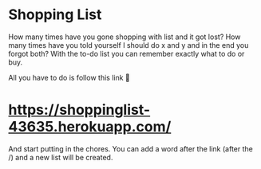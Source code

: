 # Shopping List

How many times have you gone shopping with list and it got lost?
How many times have you told yourself I should do x and y and in the end you forgot both?
With the to-do list you can remember exactly what to do or buy.

All you have to do is follow this link :link:
# https://shoppinglist-43635.herokuapp.com/
And start putting in the chores.
You can add a word after the link (after the /) and a new list will be created.


